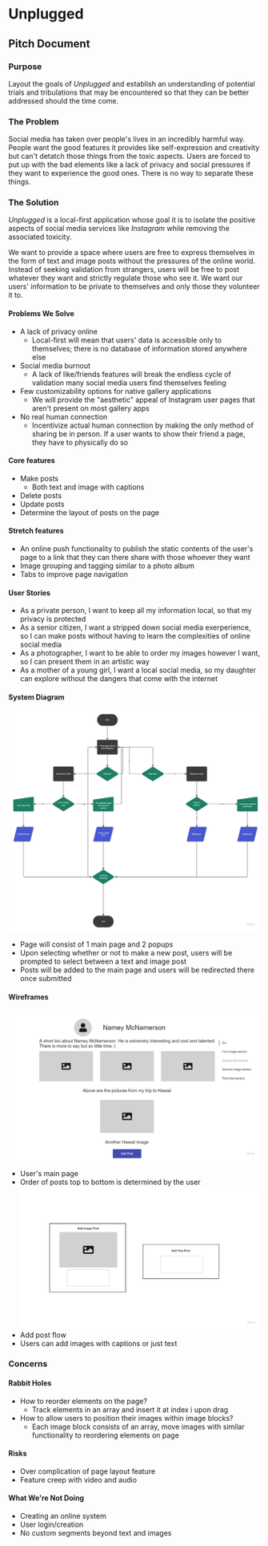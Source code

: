 # Unplugged
## Pitch Document
### Purpose
Layout the goals of _Unplugged_ and establish an understanding of potential trials and tribulations that may be encountered so that they can be better addressed should the time come.

### The Problem
Social media has taken over people's lives in an incredibly harmful way. People want the good features it provides like self-expression and creativity but can't detatch those things from the toxic aspects. Users are forced to put up with the bad elements like a lack of privacy and social pressures if they want to experience the good ones. There is no way to separate these things.

### The Solution
_Unplugged_ is a local-first application whose goal it is to isolate the positive aspects of social media services like _Instagram_ while removing the associated toxicity. 

We want to provide a space where users are free to express themselves in the form of text and image posts without the pressures of the online world. Instead of seeking validation from strangers, users will be free to post whatever they want and strictly regulate those who see it. We want our users' information to be private to themselves and only those they volunteer it to.

#### Problems We Solve
- A lack of privacy online
  - Local-first will mean that users' data is accessible only to themselves; there is no database of information stored anywhere else
- Social media burnout
  - A lack of like/friends features will break the endless cycle of validation many social media users find themselves feeling
- Few customizability options for native gallery applications
  - We will provide the "aesthetic" appeal of Instagram user pages that aren't present on most gallery apps
- No real human connection
  - Incentivize actual human connection by making the only method of sharing be in person. If a user wants to show their friend a page, they have to physically do so 

#### Core features
- Make posts
  - Both text and image with captions
- Delete posts
- Update posts
- Determine the layout of posts on the page

#### Stretch features
- An online push functionality to publish the static contents of the user's page to a link that they can there share with those whoever they want
- Image grouping and tagging similar to a photo album
- Tabs to improve page navigation

#### User Stories
- As a private person, I want to keep all my information local, so that my privacy is protected
- As a senior citizen, I want a stripped down social media exerperience, so I can make posts without having to learn the complexities of online social media
- As a photographer, I want to be able to order my images however I want, so I can present them in an artistic way
- As a mother of a young girl, I want a local social media, so my daughter can explore without the dangers that come with the internet

#### System Diagram
![System diagram](systemdiagram.jpg)
- Page will consist of 1 main page and 2 popups 
- Upon selecting whether or not to make a new post, users will be prompted to select between a text and image post
- Posts will be added to the main page and users will be redirected there once submitted

#### Wireframes
![Main page](mainpagewireframe.jpg)
- User's main page 
- Order of posts top to bottom is determined by the user
![Add post](addpostwireframe.jpg)
- Add post flow
- Users can add images with captions or just text

### Concerns
#### Rabbit Holes
- How to reorder elements on the page?
  - Track elements in an array and insert it at index i upon drag
- How to allow users to position their images within image blocks?
  - Each image block consists of an array, move images with similar functionality to reordering elements on page

#### Risks
- Over complication of page layout feature
- Feature creep with video and audio

#### What We're Not Doing
- Creating an online system
- User login/creation
- No custom segments beyond text and images